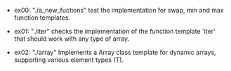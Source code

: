 * ex00: "./a_new_fuctions" test the implementation for swap, min and max function templates. 

* ex01: "./iter" checks the implementation of the function template 'iter' that should work with any type of array. 

* ex02: "./array" Implements a Array class template for dynamic arrays, supporting various element types (T).
